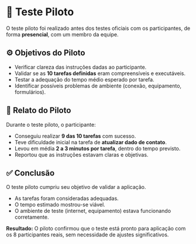 # 🎯 Teste Piloto

O teste piloto foi realizado antes dos testes oficiais com os participantes, de forma **presencial**, com um membro da equipe.  

## ⚙️ Objetivos do Piloto
- Verificar clareza das instruções dadas ao participante.  
- Validar se as **10 tarefas definidas** eram compreensíveis e executáveis.  
- Testar a adequação do tempo médio esperado por tarefa.  
- Identificar possíveis problemas de ambiente (conexão, equipamento, formulários).  

## 📌 Relato do Piloto
Durante o teste piloto, o participante:  
- Conseguiu realizar **9 das 10 tarefas** com sucesso.  
- Teve dificuldade inicial na tarefa de **atualizar dado de contato**.  
- Levou em média **2 a 3 minutos por tarefa**, dentro do tempo previsto.  
- Reportou que as instruções estavam claras e objetivas.  

## ✅ Conclusão
O teste piloto cumpriu seu objetivo de validar a aplicação.  
- As tarefas foram consideradas adequadas.  
- O tempo estimado mostrou-se viável.  
- O ambiente de teste (internet, equipamento) estava funcionando corretamente.  

**Resultado:** O piloto confirmou que o teste está pronto para aplicação com os 8 participantes reais, sem necessidade de ajustes significativos.

